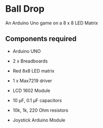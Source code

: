 # Ball Drop

An Arduino Uno game on a 8 x 8 LED Matrix

## Components required

- Arduino UNO

- 2 x Breadboards

- Red 8x8 LED matrix

- 1 x Max7219 driver

- LCD 1602 Module

- 10 μF, 0.1 μF capacitors

- 10k, 1k, 220 Ohm resistors

- Joystick Arduino Module
